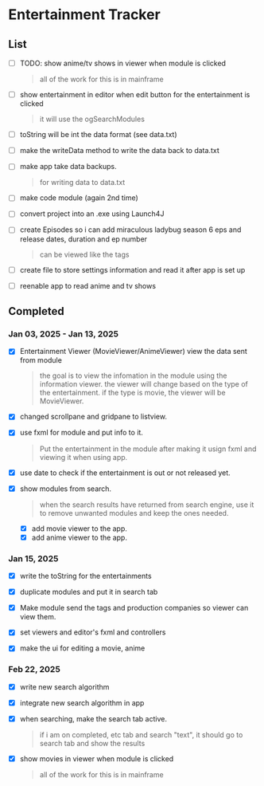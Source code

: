 # Entertainment Tracker

## List

- [ ] TODO: show anime/tv shows in viewer when module is clicked

  > all of the work for this is in mainframe

- [ ] show entertainment in editor when edit button for the entertainment is clicked

  > it will use the ogSearchModules

- [ ] toString will be int the data format (see data.txt)
- [ ] make the writeData method to write the data back to data.txt
- [ ] make app take data backups.

  > for writing data to data.txt

- [ ] make code module (again 2nd time)

- [ ] convert project into an .exe using Launch4J

- [ ] create Episodes so i can add miraculous ladybug season 6 eps and release dates, duration and ep number

  > can be viewed like the tags

- [ ] create file to store settings information and read it after app is set up

- [ ] reenable app to read anime and tv shows

## Completed

### Jan 03, 2025 - Jan 13, 2025

- [x] Entertainment Viewer (MovieViewer/AnimeViewer) view the data sent from module

  > the goal is to view the infomation in the module using the information viewer. the viewer will change based on the type of the entertainment. if the type is movie, the viewer will be MovieViewer.

- [x] changed scrollpane and gridpane to listview.
- [x] use fxml for module and put info to it.

  > Put the entertainment in the module after making it usign fxml and viewing it when using app.

- [x] use date to check if the entertainment is out or not released yet.
- [x] show modules from search.

  > when the search results have returned from search engine, use it to remove unwanted modules and keep the ones needed.

  - [x] add movie viewer to the app.
  - [x] add anime viewer to the app.

### Jan 15, 2025

- [x] write the toString for the entertainments

- [x] duplicate modules and put it in search tab
- [x] Make module send the tags and production companies so viewer can view them.
- [x] set viewers and editor's fxml and controllers
- [x] make the ui for editing a movie, anime

### Feb 22, 2025

- [x] write new search algorithm
- [x] integrate new search algorithm in app

- [x] when searching, make the search tab active.

  > if i am on completed, etc tab and search "text", it should go to search tab and show the results

- [x] show movies in viewer when module is clicked
  > all of the work for this is in mainframe
